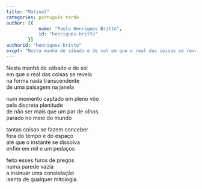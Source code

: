 ```yaml
---
title: "Matinal"
categories: português tarde
author: [{
			name: "Paulo Henriques Britto",
			id: "henriques-britto"
		}]
authorid: "henriques-britto"
excpt: "Nesta manhã de sábado e de sol em que o real das coisas se revela"
---
```

Nesta manhã de sábado e de sol \
em que o real das coisas se revela \
na forma nada transcendente \
de uma paisagem na janela

num momento captado em pleno vôo \
pela discreta plenitude \
de não ser mais que um par de olhos \
parado no meio do mundo

tantas coisas se fazem conceber \
fora do tempo e do espaço \
até que o instante se dissolva \
enfim em mil e um pedaços

feito esses furos de pregos \
numa parede vazia \
a insinuar uma constelação \
isenta de qualquer mitologia.
